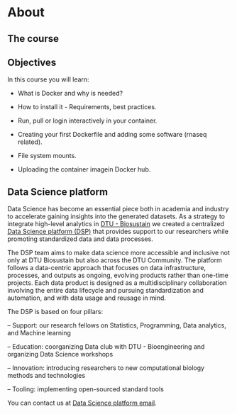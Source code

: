 # About

## The course 

## Objectives

In this course you will learn:

- What is Docker and why is needed?
 
- How to install it - Requirements, best practices.
 
- Run, pull or login interactively in your container.
 
- Creating your first Dockerfile and adding some software (rnaseq related).
 
- File system mounts.
 
- Uploading the container imagein Docker hub.

## Data Science platform

Data Science has become an essential piece both in academia and industry to accelerate gaining insights into the generated datasets. As a strategy to integrate high-level analytics in [DTU - Biosustain](https://www.biosustain.dtu.dk/) we created a centralized [Data Science platform (DSP)](https://www.biosustain.dtu.dk/technologies/informatics/data-science-platform) that provides support to our researchers while promoting standardized data and data processes.

The DSP team aims to make data science more accessible and inclusive not only at DTU Biosustain but also across the DTU Community. The platform follows a data-centric approach that focuses on data infrastructure, processes, and outputs as ongoing, evolving products rather than one-time projects. Each data product is designed as a multidisciplinary collaboration involving the entire data lifecycle and pursuing standardization and automation, and with data usage and reusage in mind. 

The DSP is based on four pillars: 

– Support: our research fellows on Statistics, Programming, Data analytics, and Machine learning

– Education: coorganizing Data club with DTU - Bioengineering and organizing Data Science workshops

– Innovation: introducing researchers to new computational biology methods and technologies  

– Tooling: implementing open-sourced standard tools 

You can contact us at [Data Science platform email](mailto:datascience@biosustain.dtu.dk).